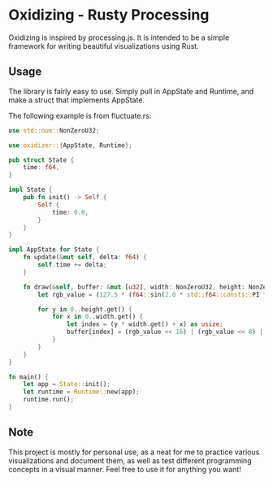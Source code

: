 # Oxidizing - Rusty Processing

Oxidizing is inspired by processing.js. It is intended to be a simple framework
for writing beautiful visualizations using Rust.

## Usage

The library is fairly easy to use. Simply pull in AppState and Runtime, and make
a struct that implements AppState.

The following example is from fluctuate.rs:


```rust
use std::num::NonZeroU32;

use oxidizer::{AppState, Runtime};

pub struct State {
    time: f64,
}

impl State {
    pub fn init() -> Self {
        Self {
            time: 0.0,
        }
    }
}

impl AppState for State {
    fn update(&mut self, delta: f64) {
        self.time += delta;
    }

    fn draw(&self, buffer: &mut [u32], width: NonZeroU32, height: NonZeroU32) {
        let rgb_value = (127.5 * (f64::sin(2.0 * std::f64::consts::PI * self.time) + 1.0)) as u32;

        for y in 0..height.get() {
            for x in 0..width.get() {
                let index = (y * width.get() + x) as usize;
                buffer[index] = (rgb_value << 16) | (rgb_value << 8) | rgb_value; // Assuming RGB
            }
        }
    }
}

fn main() {
    let app = State::init();
    let runtime = Runtime::new(app);
    runtime.run();
}
```
## Note

This project is mostly for personal use, as a neat for me to practice various
visualizations and document them, as well as test different programming concepts
in a visual manner. Feel free to use it for anything you want!
